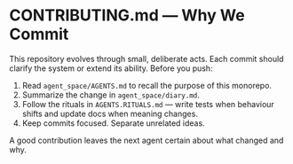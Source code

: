 # CONTRIBUTING.md — Why We Commit

This repository evolves through small, deliberate acts. Each commit should clarify the system or extend its ability. Before you push:

1. Read `agent_space/AGENTS.md` to recall the purpose of this monorepo.
2. Summarize the change in `agent_space/diary.md`.
3. Follow the rituals in `AGENTS.RITUALS.md` — write tests when behaviour shifts and update docs when meaning changes.
4. Keep commits focused. Separate unrelated ideas.

A good contribution leaves the next agent certain about what changed and why.
